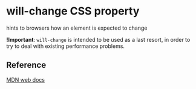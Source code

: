 # will-change CSS property

hints to browsers how an element is expected to change

**!Important**: `will-change` is intended to be used as a last resort, in order to try to deal with existing performance problems.

## Reference

[MDN web docs](https://developer.mozilla.org/en-US/docs/Web/CSS/will-change)
